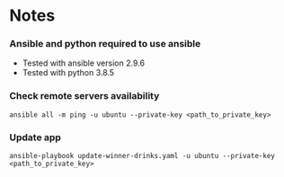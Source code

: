 # Notes

### Ansible and python required to use ansible

* Tested with ansible version 2.9.6
* Tested with python 3.8.5

### Check remote servers availability

```
ansible all -m ping -u ubuntu --private-key <path_to_private_key>
```

### Update app
```
ansible-playbook update-winner-drinks.yaml -u ubuntu --private-key <path_to_private_key>
```
